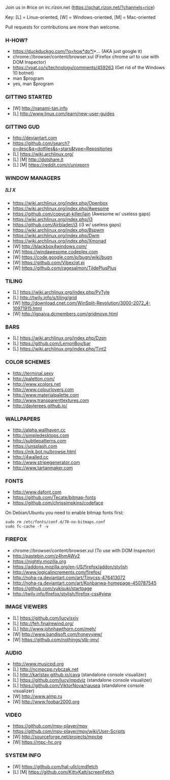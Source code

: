 Join us in #rice on irc.rizon.net (https://qchat.rizon.net/?channels=rice)

Key: [L] = Linux-oriented, [W] = Windows-oriented, [M] = Mac-oriented

Pull requests for contributions are more than welcome.

### H-HOW?
* https://duckduckgo.com/?q=how*do*I*... (AKA just google it)
* chrome://browser/content/browser.xul (Firefox chrome url to use with DOM Inspector)
* https://voat.co/v/technology/comments/459263 (Get rid of the Windows 10 botnet)
* man $program
* yes, man $program

### GITTING STARTED
* [W] http://nanami-tan.info
* [L] http://www.linux.com/learn/new-user-guides

### GITTING GUD
* http://deviantart.com
* https://github.com/search?o=desc&q=dotfiles&s=stars&type=Repositories
* [L] https://wiki.archlinux.org/
* [L] [M] http://dotshare.it
* [L] [M] https://reddit.com/r/unixporn

### WINDOW MANAGERS
##### [L] X
* https://wiki.archlinux.org/index.php/Openbox
* https://wiki.archlinux.org/index.php/Awesome
* https://github.com/copycat-killer/lain (Awesome w/ useless gaps)
* https://wiki.archlinux.org/index.php/I3
* https://github.com/Airblader/i3 (i3 w/ useless gaps)
* https://wiki.archlinux.org/index.php/Bspwm
* https://wiki.archlinux.org/index.php/Dwm
* https://wiki.archlinux.org/index.php/Xmonad
* [W] http://blackbox4windows.com/
* [W] https://windawesome.codeplex.com
* [W] https://code.google.com/p/bugn/wiki/bugn
* [W] https://github.com/Vibex/qt.pi
* [W] https://github.com/ragesalmon/TildePlusPlus

### TILING
* [L] https://wiki.archlinux.org/index.php/PyTyle
* [L] http://twily.info/s/tiling/grid
* [W] http://download.cnet.com/WinSplit-Revolution/3000-2072_4-10971915.html
* [W] http://jgpaiva.dcmembers.com/gridmove.html

### BARS
* [L] https://wiki.archlinux.org/index.php/Dzen
* [L] https://github.com/LemonBoy/bar
* [L] https://wiki.archlinux.org/index.php/Tint2

### COLOR SCHEMES
* http://terminal.sexy
* http://paletton.com/
* http://www.xcolors.net
* http://www.colourlovers.com
* http://www.materialpalette.com
* http://www.transparenttextures.com
* http://daylerees.github.io/

### WALLPAPERS
* http://alpha.wallhaven.cc
* http://simpledesktops.com
* http://subtlepatterns.com
* https://unsplash.com
* https://nik.bot.nu/browse.html
* http://4walled.cc
* http://www.stripegenerator.com
* http://www.tartanmaker.com

### FONTS
* http://www.dafont.com
* https://github.com/Tecate/bitmap-fonts
* https://github.com/chrissimpkins/codeface

On Debian/Ubuntu you need to enable bitmap fonts first:

````
sudo rm /etc/fonts/conf.d/70-no-bitmaps.conf
sudo fc-cache -f -v
````

### FIREFOX
* chrome://browser/content/browser.xul (To use with DOM Inspector)
* http://pastebin.com/z4hmAWy2
* https://nightly.mozilla.org
* https://addons.mozilla.org/en-US/firefox/addon/stylish
* http://www.logicalincrements.com/firefox/
* http://noha-ra.deviantart.com/art/Tinycss-476413072
* http://noha-ra.deviantart.com/art/Konbanwa-homepage-450787545
* https://github.com/yukisuki/startpage
* http://twily.info/firefox/stylish/firefox-css#view

### IMAGE VIEWERS
* [L] https://github.com/lucy/sxiv
* [L] http://feh.finalrewind.org/
* [L] http://www.johnhawthorn.com/meh/
* [W] http://www.bandisoft.com/honeyview/
* [W] https://github.com/nothings/stb-imv/

### AUDIO
* http://www.musicpd.org
* [L] http://ncmpcpp.rybczak.net
* [L] http://karlstav.github.io/cava (standalone console visualizer)
* [L] https://github.com/lucy/mpdviz (standalone console visualizer)
* [L] https://github.com/ViktorNova/nausea (standalone console visualizer)
* [W] http://www.aimp.ru
* [W] http://www.foobar2000.org

### VIDEO
* https://github.com/mpv-player/mpv
* https://github.com/mpv-player/mpv/wiki/User-Scripts
* [W] http://sourceforge.net/projects/mpcbe
* [W] https://mpc-hc.org

### SYSTEM INFO
* [W] https://github.com/hal-ullr/cmdfetch
* [L] [M] https://github.com/KittyKatt/screenFetch
